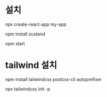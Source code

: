 # 설치

npx create-react-app my-app

npm install zustand

npm start

# tailwind 설치

npm install tailwindcss postcss-cli autoprefixer

npx tailwindcss init -p